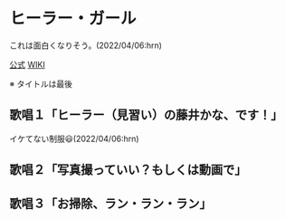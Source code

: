 # ヒーラー・ガール

これは面白くなりそう。(2022/04/06:hrn)

[公式](https://healer-girl.jp/) 
[WIKI](https://ja.wikipedia.org/wiki/%E3%83%92%E3%83%BC%E3%83%A9%E3%83%BC%E3%82%AC%E3%83%BC%E3%83%AB%E3%82%BA) 

※ タイトルは最後

## 歌唱１「ヒーラー（見習い）の藤井かな、です！」

イケてない制服:smiley:(2022/04/06:hrn)

## 歌唱２「写真撮っていい？もしくは動画で」

## 歌唱３「お掃除、ラン・ラン・ラン」
